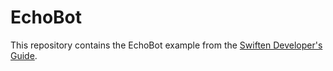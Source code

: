 # EchoBot

This repository contains the EchoBot example from the 
[Swiften Developer's Guide](http://swift.im/swiften/guide/).
